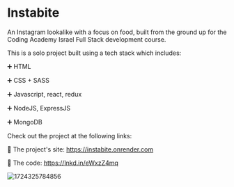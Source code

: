 # Instabite

An Instagram lookalike with a focus on food, built from the ground up for the Coding Academy Israel Full Stack development course.

This is a solo project built using a tech stack which includes:

➕ HTML

➕ CSS + SASS

➕ Javascript, react, redux

➕ NodeJS, ExpressJS

➕ MongoDB

Check out the project at the following links:

🔗 The project's site: https://instabite.onrender.com

🔗 The code: https://lnkd.in/eWxzZ4mq

![1724325784856](https://github.com/user-attachments/assets/bf6b91a5-03dc-4bbc-a353-fde22a3ae41a)
